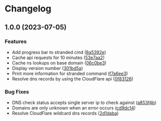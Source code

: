 # Changelog

## 1.0.0 (2023-07-05)


### Features

* Add progress bar to stranded cmd ([8a5392e](https://github.com/jfortunato/serverpilot-tools/commit/8a5392eba5835c63a2215c1c9694b779f587bd49))
* Cache api requests for 10 minutes ([53e7aa2](https://github.com/jfortunato/serverpilot-tools/commit/53e7aa29288383e7090080207662539ad665e8ed))
* Cache ns lookups on base domain ([06c0be3](https://github.com/jfortunato/serverpilot-tools/commit/06c0be39331de0dda6b366a4a63e148254377447))
* Display version number ([301bd5a](https://github.com/jfortunato/serverpilot-tools/commit/301bd5acc66fd3fbd08280e2668e24759cc6455d))
* Print more information for stranded command ([f7a6ee3](https://github.com/jfortunato/serverpilot-tools/commit/f7a6ee3f49b9f253a7e32105a664cad4671e35a0))
* Resolve dns records by using the CloudFlare api ([0f83126](https://github.com/jfortunato/serverpilot-tools/commit/0f8312690f4cea8a6d7b7e615bcff0232ae62e13))


### Bug Fixes

* DNS check status accepts single server ip to check against ([a853f4b](https://github.com/jfortunato/serverpilot-tools/commit/a853f4b4fd831718f593bb3d6c397363629ec9c3))
* Domains are only unknown when an error occurs ([cd9dc14](https://github.com/jfortunato/serverpilot-tools/commit/cd9dc14f6c821b8d1912a54d3a44d603e62e2ee6))
* Resolve CloudFlare wildcard dns records ([2d1daba](https://github.com/jfortunato/serverpilot-tools/commit/2d1daba27fcc5b5b5a64d152954ace0ce64ec922))
